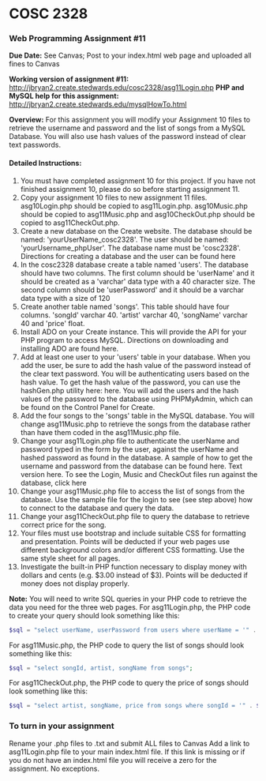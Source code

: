 # **COSC 2328**
### **Web Programming Assignment #11**
**Due Date:** See Canvas; Post to your index.html web page and uploaded all fines to Canvas

**Working version of assignment #11:** http://jbryan2.create.stedwards.edu/cosc2328/asg11Login.php
**PHP and MySQL help for this assignment:** http://jbryan2.create.stedwards.edu/mysqlHowTo.html

**Overview:** For this assignment you will modify your Assignment 10 files to retrieve the username and password and the list of songs from a MySQL Database. You will also use hash values of the password instead of clear text passwords.

#### Detailed Instructions:
1. You must have completed assignment 10 for this project. If you have not finished assignment 10, please do so before starting assignment 11.
2. Copy your assignment 10 files to new assignment 11 files. asg10Login.php should be copied to asg11Login.php. asg10Music.php should be copied to asg11Music.php and asg10CheckOut.php should be copied to asg11CheckOut.php.
3. Create a new database on the Create website. The database should be named: 'yourUserName_cosc2328'. The user should be named: 'yourUsername_phpUser'. The database name must be 'cosc2328'. Directions for creating a database and the user can be found here
4. In the cosc2328 database create a table named 'users'. The database should have two columns. The first column should be 'userName' and it should be created as a 'varchar' data type with a 40 character size. The second column should be 'userPassword' and it should be a varchar data type with a size of 120
5. Create another table named 'songs'. This table should have four columns. 'songId' varchar 40. 'artist' varchar 40, 'songName' varchar 40 and 'price' float.
6. Install ADO on your Create instance. This will provide the API for your PHP program to access MySQL. Directions on downloading and installing ADO are found here.
7. Add at least one user to your 'users' table in your database. When you add the user, be sure to add the hash value of the password instead of the clear text password. You will be authenticating users based on the hash value. To get the hash value of the password, you can use the hashGen.php utility here: here. You will add the users and the hash values of the password to the database using PHPMyAdmin, which can be found on the Control Panel for Create.
8. Add the four songs to the 'songs' table in the MySQL database. You will change asg11Music.php to retrieve the songs from the database rather than have them coded in the asg11Music.php file.
9. Change your asg11Login.php file to authenticate the userName and password typed in the form by the user, against the userName and hashed password as found in the database. A sample of how to get the username and password from the database can be found here. Text version here. To see the Login, Music and CheckOut files run against the database, click here
10. Change your asg11Music.php file to access the list of songs from the database. Use the sample file for the login to see (see step above) how to connect to the database and query the data.
11. Change your asg11CheckOut.php file to query the database to retrieve correct price for the song.
12. Your files must use bootstrap and include suitable CSS for formatting and presentation. Points will be deducted if your web pages use different background colors and/or different CSS formatting. Use the same style sheet for all pages.
13. Investigate the built-in PHP function necessary to display money with dollars and cents (e.g. $3.00 instead of $3). Points will be deducted if money does not display properly.  

**Note:** You will need to write SQL queries in your PHP code to retrieve the data you need for the three web pages. For asg11Login.php, the PHP code to create your query should look something like this: 
```php
$sql = "select userName, userPassword from users where userName = '" . $userName . "'"; 
```
For asg11Music.php, the PHP code to query the list of songs should look something like this: 
```php
$sql = "select songId, artist, songName from songs"; 
```
For asg11CheckOut.php, the PHP code to query the price of songs should look something like this: 
```php
$sql = "select artist, songName, price from songs where songId = '" . $song . "'";   
```

### To turn in your assignment
Rename your .php files to .txt and submit ALL files to Canvas
Add a link to asg11Login.php file to your main index.html file. If this link is missing or if you do not have an index.html file you will receive a zero for the assignment. No exceptions.
